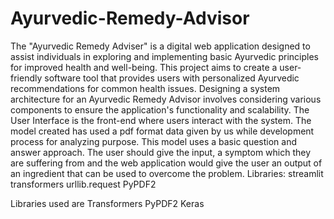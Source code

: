 # Ayurvedic-Remedy-Advisor
The "Ayurvedic Remedy Adviser" is a digital web application designed to assist individuals in exploring and implementing basic Ayurvedic principles for improved health and well-being. This project aims to create a user-friendly software tool that provides users with personalized Ayurvedic recommendations for common health issues. Designing a system architecture for an Ayurvedic Remedy Advisor involves considering various components to ensure the application's functionality and scalability. The User Interface is the front-end where users interact with the system. The model created has used a pdf format data given by us while development process for analyzing purpose. This model uses a basic question and answer approach. The user should give the input, a symptom which they are suffering from and the web application would give the user an output of an ingredient that can be used to overcome the problem. Libraries: streamlit transformers urllib.request PyPDF2

Libraries used are
Transformers
PyPDF2
Keras

